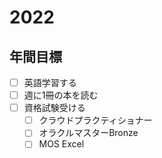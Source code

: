 # 2022

## 年間目標
- [ ] 英語学習する
- [ ] 週に1冊の本を読む
- [ ] 資格試験受ける
  - [ ] クラウドプラクティショナー
  - [ ] オラクルマスターBronze
  - [ ] MOS Excel
